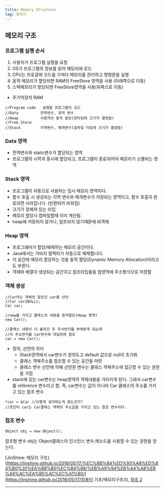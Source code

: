 ```yaml
---
title: Memory Structure
tag: 정처기
---
```




## 메모리 구조

### 프로그램 실행 순서

1. 사용자가 프로그램 실행을 요청
2. OS가 프로그램의 정보를 읽어 메모리에 로드
3.  CPU는 프로글매 코드를 가져다 메모리를 관리하고 명령문을 실행
4. 동적 메모리가 할당되면 RAM의 FreeStore 영역을 사용 (아래쪽으로 이동)
5. 스택메모리가 항당되면 FreeStore영역을 사용(위쪽으로 이동)

- 주기억장치 RAM

```
//Program code	 실행할 프로그램의 코드
//Data			전역변수, 정적 변수
//Heap 			사용자의 동적 할당(런타임에 크기가 결정됨)
//Free Store
//Stack 		지역변수, 매개변수(컴파일 타임에 크기가 결정됨)
```

### Data 영역

- 전역변수와 static변수가 할당되는 영역
- 프로그램의 시작과 동시에 할당되고, 프로그램이 종료되어야 메모리가 소멸되는 영역



### Stack 영역

- 프로그램이 자동으로 사용하는 임시 메모리 영역이다.
- 함수 호출 시 생성되는 지역 변수와 매개변수가 저장되는 영역이고,
  함수 호출이 완료되면 사라집니다. (반환되어 비워짐)
- 크기가 정해져 있는 타입
- 메로리 할당시 컴파일할때 이미 계산됨.
- heap에 저장되지 않거나, 참조되지 않기때문에 비객체



### Heap 영역

- 프로그래머가 할당/해제하는 메모리 공간이다.
- Java에서는 가비지 컬렉터가 자동으로 해제합니다.
- 이 공간에 메모리 할당하는 것을 동적 할당(Dynamic Memory Allocation)이라고도 부른다.
- 객체와 배열이 생성되는 공간이고 참조타입들을 힙영역에 주소형식으로 저장함



### 객체 생성

```
//Car라는 객체의 참조인 car를 선언
//Car car{NULL};
Car car;

//new를 가지고 클래스의 내용을 동적할당(Heap 영역)
new Car();

//클래스 내용이 다 올라간 후 주서번지를 부여받게 되는데 
//이 주소번지를 car변수에 대입하여 참조
car = new Car();
```

- 정의, 선언의 의미
  - Stack영역에서  car변수가 정의도고 default 값으로 null이 초기화
  - 클래스 객체주소를 참조할 수 있는 공간을 마련
  - 클래스 변수 선언에 의해 선언된 변수는 클래스 객체주소에 접근할 수 있는 권한을 가짐
- stack에 있는 car변수는 heap영역의 객체내용을 가리키게 된다. 그래서 car변수를 reference 변수라고 함. 즉, car변수는 값이 아니라 Car 클래스의 주소를 가지고 있는 참조 변수

```
*car = &Car //이렇게 생각하는게 맞는건가?
//포인터 car는 Car클래스 객체의 주소값을 가지고 있는 참조 변수이다.
```



### 참조 변수

```\
Object obj = new Object();
```

참조형 변수 obj는 Object클래스의 인스턴스 변수,메소드를 사용할 수 있는 권한을 얻는다.



[JinShine: 메모리 구조]([https://jinshine.github.io/2018/05/17/%EC%BB%B4%ED%93%A8%ED%84%B0%20%EA%B8%B0%EC%B4%88/%EB%A9%94%EB%AA%A8%EB%A6%AC%EA%B5%AC%EC%A1%B0/](https://jinshine.github.io/2018/05/17/컴퓨터 기초/메모리구조/)), [참조 2](https://m.blog.naver.com/PostView.nhn?blogId=da91love&logNo=220938903229&proxyReferer=https:%2F%2Fwww.google.com%2F)

---



